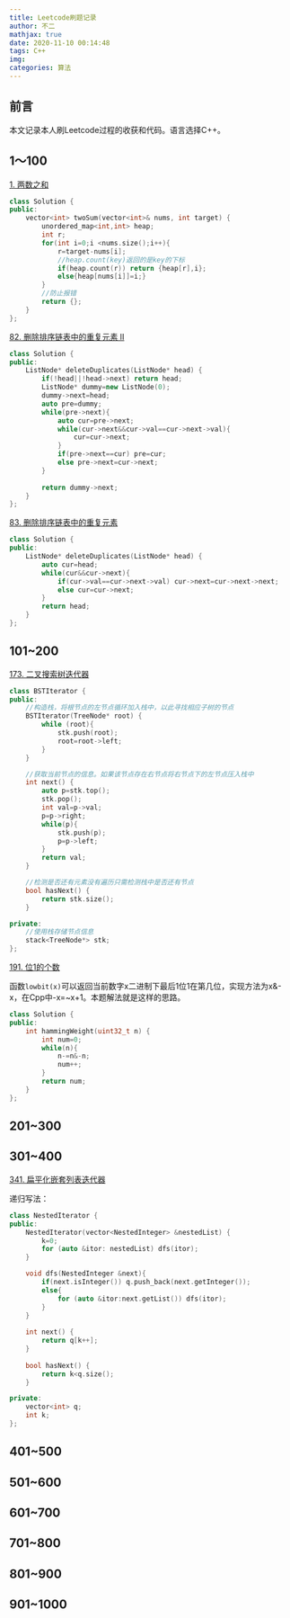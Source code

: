 ```yaml
---
title: Leetcode刷题记录
author: 不二
mathjax: true
date: 2020-11-10 00:14:48
tags: C++
img:
categories: 算法
---
```


## 前言

本文记录本人刷Leetcode过程的收获和代码。语言选择C++。

## 1～100

[1. 两数之和](https://leetcode-cn.com/problems/two-sum/)

```cpp
class Solution {
public:
    vector<int> twoSum(vector<int>& nums, int target) {
        unordered_map<int,int> heap;
        int r;
        for(int i=0;i <nums.size();i++){
            r=target-nums[i];
            //heap.count(key)返回的是key的下标
            if(heap.count(r)) return {heap[r],i};
            else{heap[nums[i]]=i;}
        }
        //防止报错
        return {};
    }
};
```

[82. 删除排序链表中的重复元素 II](https://leetcode-cn.com/problems/remove-duplicates-from-sorted-list-ii/)

```cpp
class Solution {
public:
    ListNode* deleteDuplicates(ListNode* head) {
        if(!head||!head->next) return head;
        ListNode* dummy=new ListNode(0);
        dummy->next=head;
        auto pre=dummy;
        while(pre->next){
            auto cur=pre->next;
            while(cur->next&&cur->val==cur->next->val){
                cur=cur->next;
            }
            if(pre->next==cur) pre=cur;
            else pre->next=cur->next;
        }
        
        return dummy->next;
    }
};
```

[83. 删除排序链表中的重复元素](https://leetcode-cn.com/problems/remove-duplicates-from-sorted-list/)

```cpp
class Solution {
public:
    ListNode* deleteDuplicates(ListNode* head) {
        auto cur=head;
        while(cur&&cur->next){
            if(cur->val==cur->next->val) cur->next=cur->next->next;
            else cur=cur->next;
        }
        return head;
    }
};
```



## 101~200

[173. 二叉搜索树迭代器](https://leetcode-cn.com/problems/binary-search-tree-iterator/)

```cpp
class BSTIterator {
public:
    //构造栈，将根节点的左节点循环加入栈中，以此寻找相应子树的节点
    BSTIterator(TreeNode* root) {
        while (root){
            stk.push(root);
            root=root->left;
        }
    }

    //获取当前节点的信息。如果该节点存在右节点将右节点下的左节点压入栈中
    int next() {
        auto p=stk.top();
        stk.pop();
        int val=p->val;
        p=p->right;
        while(p){
            stk.push(p);
            p=p->left;
        }
        return val;
    }

    //检测是否还有元素没有遍历只需检测栈中是否还有节点
    bool hasNext() {
        return stk.size();
    }

private:
    //使用栈存储节点信息
    stack<TreeNode*> stk;
};
```



[191. 位1的个数](https://leetcode-cn.com/problems/number-of-1-bits/)

 函数`lowbit(x)`可以返回当前数字x二进制下最后1位1在第几位，实现方法为x&-x，在Cpp中-x=~x+1。本题解法就是这样的思路。

```cpp
class Solution {
public:
    int hammingWeight(uint32_t n) {
        int num=0;
        while(n){
            n-=n&-n;
            num++;
        }
        return num;
    }
};
```



## 201~300

## 301~400

[341. 扁平化嵌套列表迭代器](https://leetcode-cn.com/problems/flatten-nested-list-iterator/)

递归写法：

```cpp
class NestedIterator {
public:
    NestedIterator(vector<NestedInteger> &nestedList) {
        k=0;
        for (auto &itor: nestedList) dfs(itor);
    }

    void dfs(NestedInteger &next){
        if(next.isInteger()) q.push_back(next.getInteger());
        else{
            for (auto &itor:next.getList()) dfs(itor);
        }
    }
    
    int next() {
        return q[k++];
    }
    
    bool hasNext() {
        return k<q.size();
    }

private:
    vector<int> q;
    int k;
};
```



## 401~500

## 501~600

## 601~700

## 701~800

## 801~900

## 901~1000

